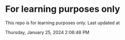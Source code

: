 # For learning purposes only
This repo is for learning purposes only.
Last updated at

Thursday, January 25, 2024 2:06:48 PM

